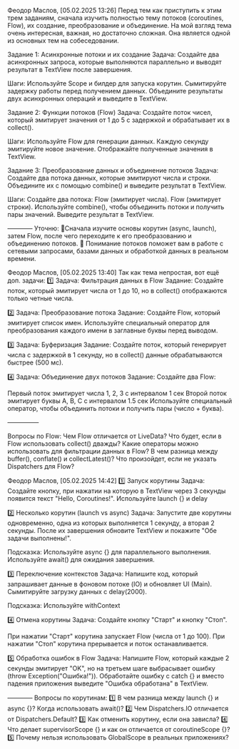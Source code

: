 Феодор Маслов, [05.02.2025 13:26]
Перед тем как приступить к этим трем заданиям,  сначала изучить полностью тему потоков (coroutines, Flow), их создание, преобразование и объединение. На мой взгляд тема очень интересная, важная, но достаточно сложная. Она является одной из основных тем на собеседовании. 

Задание 1: Асинхронные потоки и их создание
Задача:
Создайте два асинхронных запроса, которые выполняются параллельно и выводят результат в TextView после завершения.

Шаги:
Используйте Scope и билдер для запуска корутин.
Сымитируйте задержку работы перед получением данных.
Объедините результаты двух асинхронных операций и выведите в TextView.

Задание 2: Функции потоков (Flow)
Задача:
Создайте поток чисел, который эмитирует значения от 1 до 5 с задержкой и обрабатывает их в collect().

Шаги:
Используйте Flow<Int> для генерации данных.
Каждую секунду эмитируйте новое значение.
Отображайте полученные значения в TextView.

Задание 3: Преобразование данных и объединение потоков
Задача:
Создайте два потока данных, которые эмитируют числа и строки. Объедините их с помощью combine() и выведите результат в TextView.

Шаги:
Создайте два потока:
Flow<Int> (эмитирует числа).
Flow<String> (эмитирует строки).
Используйте combine(), чтобы объединить потоки и получить пары значений.
Выведите результат в TextView.

————
Уточню:
📌Сначала изучите основы корутин (async, launch), затем Flow, после чего переходите к его преобразованию и объединению потоков.
📌 Понимание потоков поможет вам в работе с сетевыми запросами, базами данных и обработкой данных в реальном времени.

Феодор Маслов, [05.02.2025 13:40]
Так как тема непростая, вот ещё доп. задачи:
1️⃣ Задача: Фильтрация данных в Flow
Задание:
Создайте поток, который эмитирует числа от 1 до 10, но в collect() отображаются только четные числа.

2️⃣ Задача: Преобразование потока
Задание:
Создайте Flow<String>, который эмитирует список имен. Используйте специальный оператор для преобразования каждого имени в заглавные буквы перед выводом.

3️⃣ Задача: Буферизация
Задание:
Создайте поток, который генерирует числа с задержкой в 1 секунду, но в collect() данные обрабатываются быстрее (500 мс).

4️⃣ Задача: Объединение двух потоков
Задание:
Создайте два Flow:

Первый поток эмитирует числа 1, 2, 3 с интервалом 1 сек
Второй поток эмитирует буквы A, B, C с интервалом 1.5 сек
Используйте специальный оператор, чтобы объединить потоки и получить пары (число + буква).

—————


Вопросы по Flow:
Чем Flow отличается от LiveData?
Что будет, если в Flow использовать collect() дважды?
Какие операторы можно использовать для фильтрации данных в Flow?
В чем разница между buffer(), conflate() и collectLatest()?
Что произойдет, если не указать Dispatchers для Flow?

Феодор Маслов, [05.02.2025 14:42]
1️⃣ Запуск корутины
Задача:
Создайте кнопку, при нажатии на которую в TextView через 3 секунды появится текст "Hello, Coroutines!".
Используйте launch {} и delay

2️⃣ Несколько корутин (launch vs async)
Задача:
Запустите две корутины одновременно, одна из которых выполняется 1 секунду, а вторая 2 секунды.
После их завершения обновите TextView и покажите "Обе задачи выполнены!".

Подсказка:
Используйте async {} для параллельного выполнения.
Используйте await() для ожидания завершения.

3️⃣ Переключение контекстов 
Задача:
Напишите код, который запрашивает данные в фоновом потоке (IO) и обновляет UI (Main).
Сымитируйте загрузку данных с delay(2000).

Подсказка: Используйте withContext

4️⃣ Отмена корутины
Задача:
Создайте кнопку "Старт" и кнопку "Стоп".

При нажатии "Старт" корутина запускает Flow (числа от 1 до 100).
При нажатии "Стоп" корутина прерывается и поток останавливается.

5️⃣  Обработка ошибок в Flow
Задача:
Напишите Flow, который каждые 2 секунды эмитирует "OK", но на третьем шаге выбрасывает ошибку (throw Exception("Ошибка!")).
Обработайте ошибку с catch {} и вместо падения приложения выведите "Ошибка обработана" в TextView.

————
Вопросы по корутинам:
1️⃣ В чем разница между launch {} и async {}? Когда использовать await()?
2️⃣ Чем Dispatchers.IO отличается от Dispatchers.Default?
3️⃣ Как отменить корутину, если она зависла?
4️⃣ Что делает supervisorScope {} и как он отличается от coroutineScope {}?
5️⃣ Почему нельзя использовать GlobalScope в реальных приложениях?
